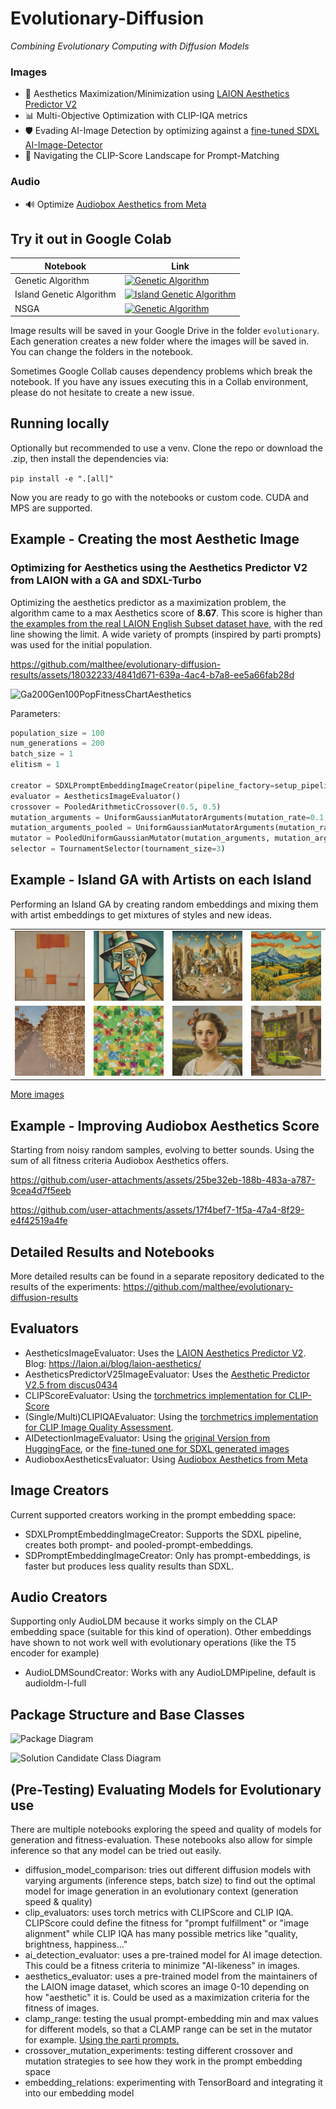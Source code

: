 # Evolutionary-Diffusion
*Combining Evolutionary Computing with Diffusion Models*

### Images
* 🎨 Aesthetics Maximization/Minimization using [LAION Aesthetics Predictor V2](https://github.com/christophschuhmann/improved-aesthetic-predictor)
* 📊 Multi-Objective Optimization with CLIP-IQA metrics
* 🛡️ Evading AI-Image Detection by optimizing against a [fine-tuned SDXL AI-Image-Detector](https://huggingface.co/Organika/sdxl-detector)
* 🧭 Navigating the CLIP-Score Landscape for Prompt-Matching

### Audio
* 🔊 Optimize [Audiobox Aesthetics from Meta](https://github.com/facebookresearch/audiobox-aesthetics)

## Try it out in Google Colab

| Notebook                 | Link                                                                                                                                                                                                          |
|--------------------------|---------------------------------------------------------------------------------------------------------------------------------------------------------------------------------------------------------------|
| Genetic Algorithm        | [![Genetic Algorithm](https://colab.research.google.com/assets/colab-badge.svg)](https://colab.research.google.com/github/malthee/evolutionary-diffusion/blob/main/notebooks/ga_notebook.ipynb)               |
| Island Genetic Algorithm | [![Island Genetic Algorithm](https://colab.research.google.com/assets/colab-badge.svg)](https://colab.research.google.com/github/malthee/evolutionary-diffusion/blob/main/notebooks/island_ga_notebook.ipynb) |
| NSGA                     | [![Genetic Algorithm](https://colab.research.google.com/assets/colab-badge.svg)](https://colab.research.google.com/github/malthee/evolutionary-diffusion/blob/main/notebooks/nsga_notebook.ipynb)             |

Image results will be saved in your Google Drive in the folder `evolutionary`. Each generation
creates a new folder where the images will be saved in. You can change the folders in the notebook.

Sometimes Google Collab causes dependency problems which break the notebook. If you have any issues executing this in a Collab environment, please do not hesitate to create a new issue.

## Running locally
Optionally but recommended to use a venv.
Clone the repo or download the .zip, then install the dependencies via:

`
pip install -e ".[all]" 
`

Now you are ready to go with the notebooks or custom code. CUDA and MPS are supported.

## Example - Creating the most Aesthetic Image

### Optimizing for Aesthetics using the Aesthetics Predictor V2 from LAION with a GA and SDXL-Turbo
Optimizing the aesthetics predictor as a maximization problem, the algorithm came to a max Aesthetics score of **8.67**.
This score is higher than [the examples from the real LAION English Subset dataset have](http://captions.christoph-schuhmann.de/aesthetic_viz_laion_sac+logos+ava1-l14-linearMSE-en-2.37B.html), with the red line showing the limit.
A wide variety of prompts (inspired by parti prompts) was used for the initial population.

https://github.com/malthee/evolutionary-diffusion-results/assets/18032233/4841d671-639a-4ac4-b7a8-ee5a66fab28d  

 ![Ga200Gen100PopFitnessChartAesthetics](https://github.com/malthee/evolutionary-diffusion/assets/18032233/9afe41f2-6ee8-4af0-bed1-2b0a77df6f3e)    


Parameters: 
```python
population_size = 100
num_generations = 200
batch_size = 1
elitism = 1

creator = SDXLPromptEmbeddingImageCreator(pipeline_factory=setup_pipeline, batch_size=batch_size, inference_steps=3)
evaluator = AestheticsImageEvaluator()  
crossover = PooledArithmeticCrossover(0.5, 0.5)
mutation_arguments = UniformGaussianMutatorArguments(mutation_rate=0.1, mutation_strength=2, clamp_range=(-900, 900)) 
mutation_arguments_pooled = UniformGaussianMutatorArguments(mutation_rate=0.1, mutation_strength=0.3, clamp_range=(-8, 8))
mutator = PooledUniformGaussianMutator(mutation_arguments, mutation_arguments_pooled)
selector = TournamentSelector(tournament_size=3)
```

## Example - Island GA with Artists on each Island
Performing an Island GA by creating random embeddings and mixing them with artist embeddings to get mixtures of styles and new ideas.

|    |    |    |    |
| --- | --- | --- | --- |
| ![Mark Rothko chairs](https://github.com/malthee/evolutionary-diffusion-results/blob/main/interesting_images/island_aesthetics/161643_6_0_fitness_5.871.png) | ![Sketching Person Picasso](https://github.com/malthee/evolutionary-diffusion-results/blob/main/interesting_images/island_aesthetics/230414_3_0_fitness_6.594.png) | ![Dali Angles Crazy](https://github.com/malthee/evolutionary-diffusion-results/blob/main/interesting_images/island_aesthetics/154957_4_0_fitness_5.895.png) | ![Landscape Van Gogh](https://github.com/malthee/evolutionary-diffusion-results/blob/main/interesting_images/island_aesthetics/163139_6_0_fitness_6.788.png) |  
| ![Character Walls Unique](https://github.com/malthee/evolutionary-diffusion-results/blob/main/interesting_images/island_aesthetics/193932_8_0_fitness_4.660.png) | ![Pattern Colorful](https://github.com/malthee/evolutionary-diffusion-results/blob/main/interesting_images/island_aesthetics/194326_6_0_fitness_4.825.png) | ![Woman Butterfly Landscape](https://github.com/malthee/evolutionary-diffusion-results/blob/main/interesting_images/island_aesthetics/055009_5_0_fitness_7.375.png) | ![Green Car City](https://github.com/malthee/evolutionary-diffusion-results/blob/main/interesting_images/island_aesthetics/054934_8_0_fitness_6.767.png)

[More images](https://github.com/malthee/evolutionary-diffusion-results/tree/main/interesting_images)

## Example - Improving Audiobox Aesthetics Score
Starting from noisy random samples, evolving to better sounds. Using the sum of all fitness criteria Audiobox Aesthetics offers.

https://github.com/user-attachments/assets/25be32eb-188b-483a-a787-9cea4d7f5eeb 

https://github.com/user-attachments/assets/17f4bef7-1f5a-47a4-8f29-e4f42519a4fe

## Detailed Results and Notebooks
More detailed results can be found in a separate repository dedicated to the results of the experiments:
https://github.com/malthee/evolutionary-diffusion-results

## Evaluators
* AestheticsImageEvaluator: Uses the [LAION Aesthetics Predictor V2](https://github.com/christophschuhmann/improved-aesthetic-predictor). Blog: https://laion.ai/blog/laion-aesthetics/
* AestheticsPredictorV25ImageEvaluator: Uses the [Aesthetic Predictor V2.5 from discus0434](https://github.com/discus0434/aesthetic-predictor-v2-5)
* CLIPScoreEvaluator: Using the [torchmetrics implementation for CLIP-Score](https://lightning.ai/docs/torchmetrics/stable/multimodal/clip_score.html)
* (Single/Multi)CLIPIQAEvaluator: Using the [torchmetrics implementation for CLIP Image Quality Assessment](https://lightning.ai/docs/torchmetrics/stable/multimodal/clip_iqa.html).
* AIDetectionImageEvaluator: Using the [original Version from HuggingFace](https://huggingface.co/umm-maybe/AI-image-detector), or the [fine-tuned one for SDXL generated images](https://huggingface.co/Organika/sdxl-detector)
* AudioboxAestheticsEvaluator: Using [Audiobox Aesthetics from Meta](https://github.com/facebookresearch/audiobox-aesthetics)

## Image Creators
Current supported creators working in the prompt embedding space:
* SDXLPromptEmbeddingImageCreator: Supports the SDXL pipeline, creates both prompt- and pooled-prompt-embeddings.
* SDPromptEmbeddingImageCreator: Only has prompt-embeddings, is faster but produces less quality results than SDXL.

## Audio Creators
Supporting only AudioLDM because it works simply on the CLAP embedding space (suitable for this kind of operation). Other embeddings have shown to not work well with evolutionary operations (like the T5 encoder for example) 
* AudioLDMSoundCreator: Works with any AudioLDMPipeline, default is audioldm-l-full

## Package Structure and Base Classes
![Package Diagram](https://github.com/malthee/evolutionary-diffusion/assets/18032233/4943b577-faa9-45ce-8f8a-b781e65734be)

![Solution Candidate Class Diagram](https://github.com/malthee/evolutionary-diffusion/assets/18032233/3f334c9c-b5b2-4ecc-914f-485e89fada32)

## (Pre-Testing) Evaluating Models for Evolutionary use
There are multiple notebooks exploring the speed and quality of models for generation and fitness-evaluation. 
These notebooks also allow for simple inference so that any model can be tried out easily.

* diffusion_model_comparison: tries out different diffusion models with varying arguments (inference steps, batch size) to find out the optimal model for image generation in an evolutionary context (generation speed & quality)
* clip_evaluators: uses torch metrics with CLIPScore and CLIP IQA. CLIPScore could define the fitness for "prompt fulfillment" or "image alignment" while CLIP IQA has many possible metrics like "quality, brightness, happiness..."
* ai_detection_evaluator: uses a pre-trained model for AI image detection. This could be a fitness criteria to minimize "AI-likeness" in images.
* aesthetics_evaluator: uses a pre-trained model from the maintainers of the LAION image dataset, which scores an image 0-10 depending on how "aesthetic" it is. Could be used as a maximization criteria for the fitness of images.
* clamp_range: testing the usual prompt-embedding min and max values for different models, so that a CLAMP range can be set in the mutator for example. [Using the parti prompts.](https://github.com/rromb/parti-prompts)
* crossover_mutation_experiments: testing different crossover and mutation strategies to see how they work in the prompt embedding space
* embedding_relations: experimenting with TensorBoard and integrating it into our embedding model
